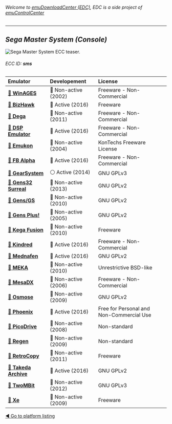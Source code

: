 ###### Welcome to [emuDownloadCenter (EDC)](https://github.com/PhoenixInteractiveNL/emuDownloadCenter/wiki/), EDC is a side project of [emuControlCenter](https://github.com/PhoenixInteractiveNL/emuControlCenter/wiki/)
***
## _Sega Master System (Console)_
![](https://raw.githubusercontent.com/wiki/PhoenixInteractiveNL/emuDownloadCenter/images_platform/ecc_sms_teaser.png "Sega Master System ECC teaser.")
###### ECC ID: **sms**

| Emulator   | Developement        | License     |
|:-----------|:--------------------|:------------|
| [:file_folder: **WinAGES**](https://github.com/PhoenixInteractiveNL/emuDownloadCenter/wiki/Emulator-ages#menu) | :red_circle: Non-active (2002) | Freeware - Non-Commercial |
| [:file_folder: **BizHawk**](https://github.com/PhoenixInteractiveNL/emuDownloadCenter/wiki/Emulator-bizhawk#menu) | :large_blue_circle: Active (2016) | Freeware |
| [:file_folder: **Dega**](https://github.com/PhoenixInteractiveNL/emuDownloadCenter/wiki/Emulator-dega#menu) | :red_circle: Non-active (2011) | Freeware - Non-Commercial |
| [:file_folder: **DSP Emulator**](https://github.com/PhoenixInteractiveNL/emuDownloadCenter/wiki/Emulator-dsp#menu) | :large_blue_circle: Active (2016) | Freeware - Non-Commercial |
| [:file_folder: **Emukon**](https://github.com/PhoenixInteractiveNL/emuDownloadCenter/wiki/Emulator-emukon#menu) | :red_circle: Non-active (2004) | KonTechs Freeware License |
| [:file_folder: **FB Alpha**](https://github.com/PhoenixInteractiveNL/emuDownloadCenter/wiki/Emulator-fbalpha#menu) | :large_blue_circle: Active (2016) | Freeware - Non-Commercial |
| [:file_folder: **GearSystem**](https://github.com/PhoenixInteractiveNL/emuDownloadCenter/wiki/Emulator-gearsystem#menu) | :white_circle: Active (2014) | GNU GPLv3 |
| [:file_folder: **Gens32 Surreal**](https://github.com/PhoenixInteractiveNL/emuDownloadCenter/wiki/Emulator-gens32#menu) | :red_circle: Non-active (2013) | GNU GPLv2 |
| [:file_folder: **Gens/GS**](https://github.com/PhoenixInteractiveNL/emuDownloadCenter/wiki/Emulator-gensgs#menu) | :red_circle: Non-active (2010) | GNU GPLv2 |
| [:file_folder: **Gens Plus!**](https://github.com/PhoenixInteractiveNL/emuDownloadCenter/wiki/Emulator-gensplus#menu) | :red_circle: Non-active (2005) | GNU GPLv2 |
| [:file_folder: **Kega Fusion**](https://github.com/PhoenixInteractiveNL/emuDownloadCenter/wiki/Emulator-kegafusion#menu) | :red_circle: Non-active (2010) | Freeware |
| [:file_folder: **Kindred**](https://github.com/PhoenixInteractiveNL/emuDownloadCenter/wiki/Emulator-kindred#menu) | :large_blue_circle: Active (2016) | Freeware - Non-Commercial |
| [:file_folder: **Mednafen**](https://github.com/PhoenixInteractiveNL/emuDownloadCenter/wiki/Emulator-mednafen#menu) | :large_blue_circle: Active (2016) | GNU GPLv2 |
| [:file_folder: **MEKA**](https://github.com/PhoenixInteractiveNL/emuDownloadCenter/wiki/Emulator-meka#menu) | :red_circle: Non-active (2010) | Unrestrictive BSD-like |
| [:file_folder: **MesaDX**](https://github.com/PhoenixInteractiveNL/emuDownloadCenter/wiki/Emulator-mesadx#menu) | :red_circle: Non-active (2006) | Freeware - Non-Commercial |
| [:file_folder: **Osmose**](https://github.com/PhoenixInteractiveNL/emuDownloadCenter/wiki/Emulator-osmose#menu) | :red_circle: Non-active (2009) | GNU GPLv2 |
| [:file_folder: **Phoenix**](https://github.com/PhoenixInteractiveNL/emuDownloadCenter/wiki/Emulator-phoenix#menu) | :large_blue_circle: Active (2016) | Free for Personal and Non-Commercial Use |
| [:file_folder: **PicoDrive**](https://github.com/PhoenixInteractiveNL/emuDownloadCenter/wiki/Emulator-picodrive#menu) | :red_circle: Non-active (2008) | Non-standard |
| [:file_folder: **Regen**](https://github.com/PhoenixInteractiveNL/emuDownloadCenter/wiki/Emulator-regen#menu) | :red_circle: Non-active (2009) | Non-standard |
| [:file_folder: **RetroCopy**](https://github.com/PhoenixInteractiveNL/emuDownloadCenter/wiki/Emulator-retrocopy#menu) | :red_circle: Non-active (2011) | Freeware |
| [:file_folder: **Takeda Archive**](https://github.com/PhoenixInteractiveNL/emuDownloadCenter/wiki/Emulator-takeda#menu) | :large_blue_circle: Active (2016) | GNU GPLv2 |
| [:file_folder: **TwoMBit**](https://github.com/PhoenixInteractiveNL/emuDownloadCenter/wiki/Emulator-twombit#menu) | :red_circle: Non-active (2012) | GNU GPLv3 |
| [:file_folder: **Xe**](https://github.com/PhoenixInteractiveNL/emuDownloadCenter/wiki/Emulator-xe#menu) | :red_circle: Non-active (2009) | Freeware |

[:arrow_backward: Go to platform listing](https://github.com/PhoenixInteractiveNL/emuDownloadCenter/wiki/EDC-Platform-List)
